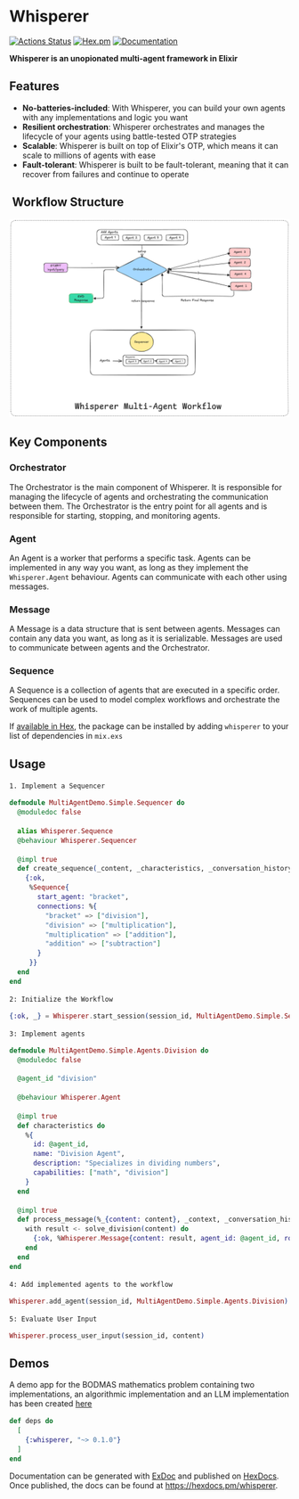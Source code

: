 # Whisperer

[![Actions Status](https://github.com/monitor-lizzard/whisperer/workflows/CI/badge.svg)](https://github.com/Monitor-Lizzard/whisperer/actions?query=workflow:CI) [![Hex.pm](https://img.shields.io/hexpm/v/whisperer.svg)](https://hex.pm/packages/whisperer) [![Documentation](https://img.shields.io/badge/documentation-gray)](https://hexdocs.pm/whisperer)


**Whisperer is an unopionated multi-agent framework in Elixir**

## Features
- **No-batteries-included**: With Whisperer, you can build your own agents with any implementations and logic you want
- **Resilient orchestration**: Whisperer orchestrates and manages the lifecycle of your agents using battle-tested OTP strategies
- **Scalable**: Whisperer is built on top of Elixir's OTP, which means it can scale to millions of agents with ease
- **Fault-tolerant**: Whisperer is built to be fault-tolerant, meaning that it can recover from failures and continue to operate

##  Workflow Structure

![Workflow Struture](https://raw.githubusercontent.com/Monitor-Lizzard/whisperer/main/img/flow.png)

## Key Components 

### Orchestrator
The Orchestrator is the main component of Whisperer. It is responsible for managing the lifecycle of agents and orchestrating the communication between them. The Orchestrator is the entry point for all agents and is responsible for starting, stopping, and monitoring agents.

### Agent
An Agent is a worker that performs a specific task. Agents can be implemented in any way you want, as long as they implement the `Whisperer.Agent` behaviour. Agents can communicate with each other using messages.

### Message
A Message is a data structure that is sent between agents. Messages can contain any data you want, as long as it is serializable. Messages are used to communicate between agents and the Orchestrator.

### Sequence
A Sequence is a collection of agents that are executed in a specific order. Sequences can be used to model complex workflows and orchestrate the work of multiple agents.

If [available in Hex](https://hex.pm/docs/publish), the package can be installed
by adding `whisperer` to your list of dependencies in `mix.exs`

## Usage

`1. Implement a Sequencer`
```elixir
defmodule MultiAgentDemo.Simple.Sequencer do
  @moduledoc false

  alias Whisperer.Sequence
  @behaviour Whisperer.Sequencer

  @impl true
  def create_sequence(_content, _characteristics, _conversation_history) do
    {:ok,
     %Sequence{
       start_agent: "bracket",
       connections: %{
         "bracket" => ["division"],
         "division" => ["multiplication"],
         "multiplication" => ["addition"],
         "addition" => ["subtraction"]
       }
     }}
  end
end
```

`2: Initialize the Workflow`
```elixir
{:ok, _} = Whisperer.start_session(session_id, MultiAgentDemo.Simple.Sequencer, %{})
```
`3: Implement agents`
```elixir
defmodule MultiAgentDemo.Simple.Agents.Division do
  @moduledoc false

  @agent_id "division"

  @behaviour Whisperer.Agent

  @impl true
  def characteristics do
    %{
      id: @agent_id,
      name: "Division Agent",
      description: "Specializes in dividing numbers",
      capabilities: ["math", "division"]
    }
  end

  @impl true
  def process_message(%_{content: content}, _context, _conversation_history) do
    with result <- solve_division(content) do
      {:ok, %Whisperer.Message{content: result, agent_id: @agent_id, role: :assistant}}
    end
  end
end
```
`4: Add implemented agents to the workflow`
```elixir
Whisperer.add_agent(session_id, MultiAgentDemo.Simple.Agents.Division)
```
`5: Evaluate User Input`
```elixir
Whisperer.process_user_input(session_id, content)
```

## Demos

A demo app for the BODMAS mathematics problem containing two implementations, an algorithmic implementation and an LLM implementation has been created [here](https://github.com/Monitor-Lizzard/multiagent-demo)

```elixir
def deps do
  [
    {:whisperer, "~> 0.1.0"}
  ]
end
```

Documentation can be generated with [ExDoc](https://github.com/elixir-lang/ex_doc)
and published on [HexDocs](https://hexdocs.pm). Once published, the docs can
be found at <https://hexdocs.pm/whisperer>.

